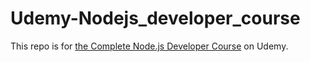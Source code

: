 # Udemy-Nodejs_developer_course
This repo is for [the Complete Node.js Developer Course](https://www.udemy.com/the-complete-nodejs-developer-course-2/learn/v4/) on Udemy.
